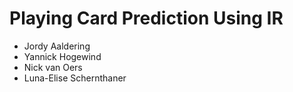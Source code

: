 # Playing Card Prediction Using IR
* Jordy Aaldering
* Yannick Hogewind 
* Nick van Oers 
* Luna-Elise Schernthaner 
